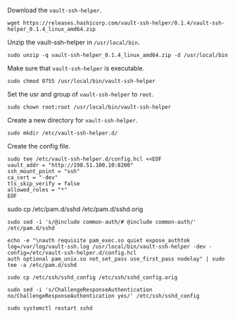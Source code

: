 Download the `vault-ssh-helper`.

```shell-session
wget https://releases.hashicorp.com/vault-ssh-helper/0.1.4/vault-ssh-helper_0.1.4_linux_amd64.zip
```

Unzip the vault-ssh-helper in `/usr/local/bin`.

```shell-session
sudo unzip -q vault-ssh-helper_0.1.4_linux_amd64.zip -d /usr/local/bin
```

Make sure that `vault-ssh-helper` is executable.

```shell-session
sudo chmod 0755 /usr/local/bin/vault-ssh-helper
```

Set the usr and group of `vault-ssh-helper` to `root`.

```shell-session
sudo chown root:root /usr/local/bin/vault-ssh-helper
```


Create a new directory for `vault-ssh-helper`.

```shell-session
sudo mkdir /etc/vault-ssh-helper.d/
```

Create the config file.

```shell-session
sudo tee /etc/vault-ssh-helper.d/config.hcl <<EOF
vault_addr = "http://198.51.100.10:8200"
ssh_mount_point = "ssh"
ca_cert = "-dev"
tls_skip_verify = false
allowed_roles = "*"
EOF
```


sudo cp /etc/pam.d/sshd /etc/pam.d/sshd.orig

```shell-session
sudo sed -i 's/@include common-auth/# @include common-auth/' /etc/pam.d/sshd
```

```shell-session
echo -e "\nauth requisite pam_exec.so quiet expose_authtok log=/var/log/vault-ssh.log /usr/local/bin/vault-ssh-helper -dev -config=/etc/vault-ssh-helper.d/config.hcl
auth optional pam_unix.so not_set_pass use_first_pass nodelay" | sudo tee -a /etc/pam.d/sshd
```

```shell-session
sudo cp /etc/ssh/sshd_config /etc/ssh/sshd_config.orig
```

```
sudo sed -i 's/ChallengeResponseAuthentication no/ChallengeResponseAuthentication yes/' /etc/ssh/sshd_config
```

```
sudo systemctl restart sshd
```